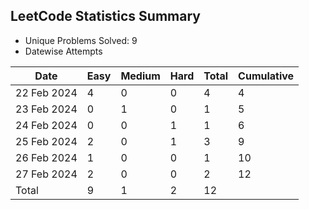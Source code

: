 
## LeetCode Statistics Summary

- Unique Problems Solved: 9
- Datewise Attempts


| Date | Easy | Medium | Hard | Total | Cumulative |
|------|------|--------|------|-------|------------|
| 22 Feb 2024 | 4 | 0 | 0 | 4 | 4 |
| 23 Feb 2024 | 0 | 1 | 0 | 1 | 5 |
| 24 Feb 2024 | 0 | 0 | 1 | 1 | 6 |
| 25 Feb 2024 | 2 | 0 | 1 | 3 | 9 |
| 26 Feb 2024 | 1 | 0 | 0 | 1 | 10 |
| 27 Feb 2024 | 2 | 0 | 0 | 2 | 12 |
| Total | 9 | 1 | 2 | 12 |  |


